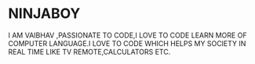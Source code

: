 # NINJABOY
I AM VAIBHAV ,PASSIONATE TO CODE,I LOVE TO CODE LEARN MORE OF COMPUTER LANGUAGE.I LOVE TO CODE WHICH HELPS MY SOCIETY IN REAL TIME LIKE TV REMOTE,CALCULATORS ETC.
